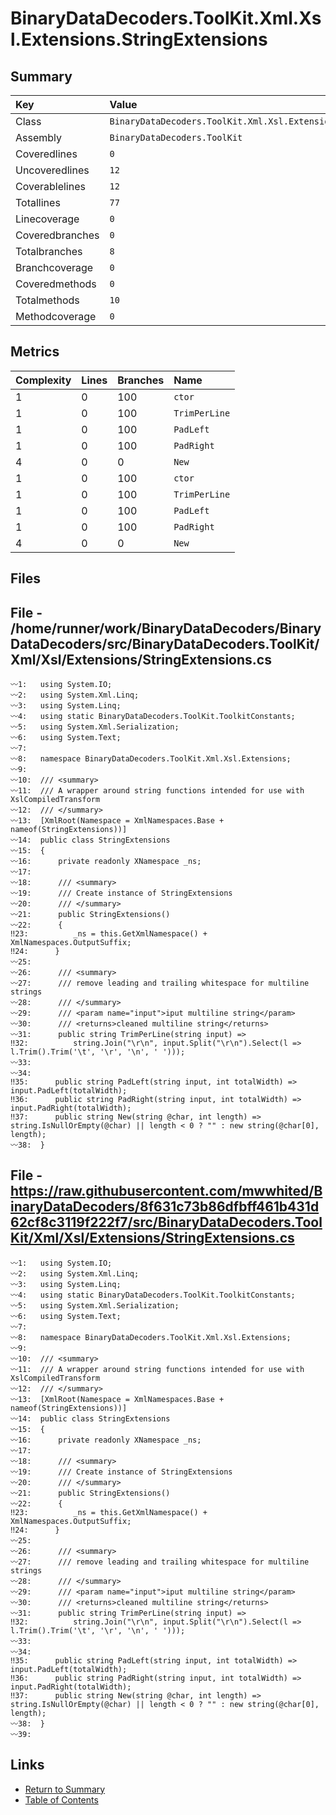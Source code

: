 ﻿# BinaryDataDecoders.ToolKit.Xml.Xsl.Extensions.StringExtensions

## Summary

| Key             | Value                                                            |
| :-------------- | :--------------------------------------------------------------- |
| Class           | `BinaryDataDecoders.ToolKit.Xml.Xsl.Extensions.StringExtensions` |
| Assembly        | `BinaryDataDecoders.ToolKit`                                     |
| Coveredlines    | `0`                                                              |
| Uncoveredlines  | `12`                                                             |
| Coverablelines  | `12`                                                             |
| Totallines      | `77`                                                             |
| Linecoverage    | `0`                                                              |
| Coveredbranches | `0`                                                              |
| Totalbranches   | `8`                                                              |
| Branchcoverage  | `0`                                                              |
| Coveredmethods  | `0`                                                              |
| Totalmethods    | `10`                                                             |
| Methodcoverage  | `0`                                                              |

## Metrics

| Complexity | Lines | Branches | Name          |
| :--------- | :---- | :------- | :------------ |
| 1          | 0     | 100      | `ctor`        |
| 1          | 0     | 100      | `TrimPerLine` |
| 1          | 0     | 100      | `PadLeft`     |
| 1          | 0     | 100      | `PadRight`    |
| 4          | 0     | 0        | `New`         |
| 1          | 0     | 100      | `ctor`        |
| 1          | 0     | 100      | `TrimPerLine` |
| 1          | 0     | 100      | `PadLeft`     |
| 1          | 0     | 100      | `PadRight`    |
| 4          | 0     | 0        | `New`         |

## Files

## File - /home/runner/work/BinaryDataDecoders/BinaryDataDecoders/src/BinaryDataDecoders.ToolKit/Xml/Xsl/Extensions/StringExtensions.cs

```CSharp
〰1:   using System.IO;
〰2:   using System.Xml.Linq;
〰3:   using System.Linq;
〰4:   using static BinaryDataDecoders.ToolKit.ToolkitConstants;
〰5:   using System.Xml.Serialization;
〰6:   using System.Text;
〰7:   
〰8:   namespace BinaryDataDecoders.ToolKit.Xml.Xsl.Extensions;
〰9:   
〰10:  /// <summary>
〰11:  /// A wrapper around string functions intended for use with XslCompiledTransform
〰12:  /// </summary>
〰13:  [XmlRoot(Namespace = XmlNamespaces.Base + nameof(StringExtensions))]
〰14:  public class StringExtensions
〰15:  {
〰16:      private readonly XNamespace _ns;
〰17:  
〰18:      /// <summary>
〰19:      /// Create instance of StringExtensions
〰20:      /// </summary>
〰21:      public StringExtensions()
〰22:      {
‼23:          _ns = this.GetXmlNamespace() + XmlNamespaces.OutputSuffix;
‼24:      }
〰25:  
〰26:      /// <summary>
〰27:      /// remove leading and trailing whitespace for multiline strings
〰28:      /// </summary>
〰29:      /// <param name="input">iput multiline string</param>
〰30:      /// <returns>cleaned multiline string</returns>
〰31:      public string TrimPerLine(string input) =>
‼32:          string.Join("\r\n", input.Split("\r\n").Select(l => l.Trim().Trim('\t', '\r', '\n', ' ')));
〰33:  
〰34:  
‼35:      public string PadLeft(string input, int totalWidth) => input.PadLeft(totalWidth);
‼36:      public string PadRight(string input, int totalWidth) => input.PadRight(totalWidth);
‼37:      public string New(string @char, int length) => string.IsNullOrEmpty(@char) || length < 0 ? "" : new string(@char[0], length);
〰38:  }
```

## File - https://raw.githubusercontent.com/mwwhited/BinaryDataDecoders/8f631c73b86dfbff461b431d62cf8c3119f222f7/src/BinaryDataDecoders.ToolKit/Xml/Xsl/Extensions/StringExtensions.cs

```CSharp
〰1:   using System.IO;
〰2:   using System.Xml.Linq;
〰3:   using System.Linq;
〰4:   using static BinaryDataDecoders.ToolKit.ToolkitConstants;
〰5:   using System.Xml.Serialization;
〰6:   using System.Text;
〰7:   
〰8:   namespace BinaryDataDecoders.ToolKit.Xml.Xsl.Extensions;
〰9:   
〰10:  /// <summary>
〰11:  /// A wrapper around string functions intended for use with XslCompiledTransform
〰12:  /// </summary>
〰13:  [XmlRoot(Namespace = XmlNamespaces.Base + nameof(StringExtensions))]
〰14:  public class StringExtensions
〰15:  {
〰16:      private readonly XNamespace _ns;
〰17:  
〰18:      /// <summary>
〰19:      /// Create instance of StringExtensions
〰20:      /// </summary>
〰21:      public StringExtensions()
〰22:      {
‼23:          _ns = this.GetXmlNamespace() + XmlNamespaces.OutputSuffix;
‼24:      }
〰25:  
〰26:      /// <summary>
〰27:      /// remove leading and trailing whitespace for multiline strings
〰28:      /// </summary>
〰29:      /// <param name="input">iput multiline string</param>
〰30:      /// <returns>cleaned multiline string</returns>
〰31:      public string TrimPerLine(string input) =>
‼32:          string.Join("\r\n", input.Split("\r\n").Select(l => l.Trim().Trim('\t', '\r', '\n', ' ')));
〰33:  
〰34:  
‼35:      public string PadLeft(string input, int totalWidth) => input.PadLeft(totalWidth);
‼36:      public string PadRight(string input, int totalWidth) => input.PadRight(totalWidth);
‼37:      public string New(string @char, int length) => string.IsNullOrEmpty(@char) || length < 0 ? "" : new string(@char[0], length);
〰38:  }
〰39:  
```

## Links

* [Return to Summary](Summary.md)
* [Table of Contents](../TOC.md)

